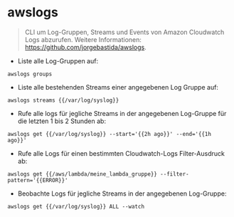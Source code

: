 # awslogs

> CLI um Log-Gruppen, Streams und Events von Amazon Cloudwatch Logs abzurufen.
> Weitere Informationen: <https://github.com/jorgebastida/awslogs>.

- Liste alle Log-Gruppen auf:

`awslogs groups`

- Liste alle bestehenden Streams einer angegebenen Log Gruppe auf:

`awslogs streams {{/var/log/syslog}}`

- Rufe alle logs für jegliche Streams in der angegebenen Log-Gruppe für die letzten 1 bis 2 Stunden ab:

`awslogs get {{/var/log/syslog}} --start='{{2h ago}}' --end='{{1h ago}}'`

- Rufe alle Logs für einen bestimmten Cloudwatch-Logs Filter-Ausdruck ab:

`awslogs get {{/aws/lambda/meine_lambda_gruppe}} --filter-pattern='{{ERROR}}'`

- Beobachte Logs für jegliche Streams in der angegebenen Log-Gruppe:

`awslogs get {{/var/log/syslog}} ALL --watch`
